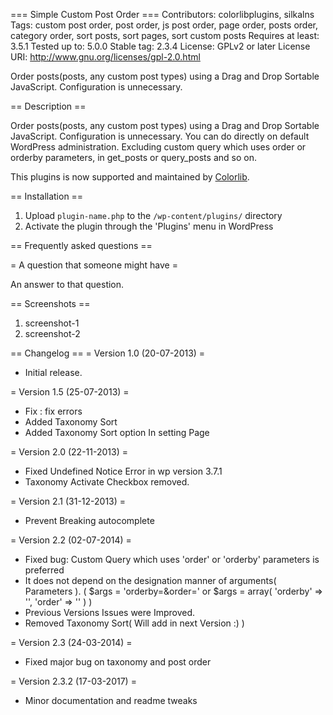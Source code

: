 === Simple Custom Post Order ===
Contributors: colorlibplugins, silkalns
Tags: custom post order, post order, js post order, page order, posts order, category order, sort posts, sort pages, sort custom posts
Requires at least: 3.5.1
Tested up to: 5.0.0
Stable tag: 2.3.4
License: GPLv2 or later
License URI: http://www.gnu.org/licenses/gpl-2.0.html

Order posts(posts, any custom post types) using a Drag and Drop Sortable JavaScript. Configuration is unnecessary.

== Description ==

Order posts(posts, any custom post types) using a Drag and Drop Sortable JavaScript. Configuration is unnecessary. You can do directly on default WordPress administration.
Excluding custom query which uses order or orderby parameters, in get_posts or query_posts and so on.

This plugins is now supported and maintained by <a href=“https://colorlib.com/wp/“ target=“_blank”>Colorlib</a>.

== Installation ==

1. Upload `plugin-name.php` to the `/wp-content/plugins/` directory
1. Activate the plugin through the 'Plugins' menu in WordPress

== Frequently asked questions ==

= A question that someone might have =

An answer to that question.

== Screenshots ==

1. screenshot-1
2. screenshot-2

== Changelog ==
= Version 1.0 (20-07-2013) =
*  Initial release.

= Version 1.5 (25-07-2013) =
*  Fix : fix errors
*  Added Taxonomy Sort
*  Added Taxonomy Sort option In setting Page

= Version 2.0 (22-11-2013) =
* Fixed Undefined Notice Error in wp version 3.7.1
* Taxonomy Activate Checkbox removed.

= Version 2.1 (31-12-2013) =
* Prevent Breaking autocomplete

= Version 2.2 (02-07-2014) =
* Fixed bug: Custom Query which uses 'order' or 'orderby' parameters is preferred
* It does not depend on the designation manner of arguments( Parameters ). ( $args = 'orderby=&order=' or $args = array( 'orderby' => '', 'order' => '' ) )
* Previous Versions Issues were Improved.
* Removed Taxonomy Sort( Will add in next Version :) )

= Version 2.3 (24-03-2014) =
* Fixed major bug on taxonomy and post order

= Version 2.3.2 (17-03-2017) =
* Minor documentation and readme tweaks